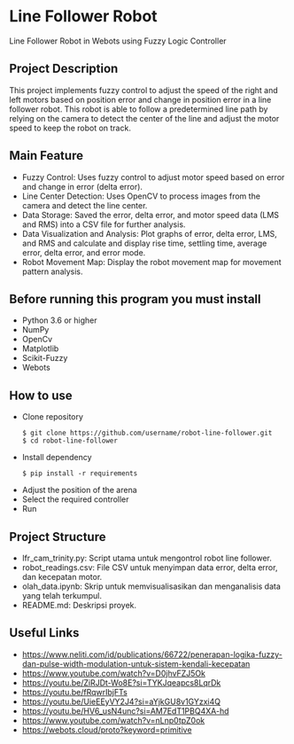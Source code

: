 # Line Follower Robot
Line Follower Robot in Webots using Fuzzy Logic Controller

## Project Description
This project implements fuzzy control to adjust the speed of the right and left motors based on position error and change in position error in a line follower robot. This robot is able to follow a predetermined line path by relying on the camera to detect the center of the line and adjust the motor speed to keep the robot on track.

## Main Feature
- Fuzzy Control: Uses fuzzy control to adjust motor speed based on error and change in error (delta error).
- Line Center Detection: Uses OpenCV to process images from the camera and detect the line center.
- Data Storage: Saved the error, delta error, and motor speed data (LMS and RMS) into a CSV file for further analysis.
- Data Visualization and Analysis: Plot graphs of error, delta error, LMS, and RMS and calculate and display rise time, settling time, average error, delta error, and error mode.
- Robot Movement Map: Display the robot movement map for movement pattern analysis.

## Before running this program you must install
- Python 3.6 or higher
- NumPy
- OpenCv
- Matplotlib
- Scikit-Fuzzy
- Webots

## How to use
- Clone repository
  ```
  $ git clone https://github.com/username/robot-line-follower.git
  $ cd robot-line-follower
  ```
- Install dependency
  ```
  $ pip install -r requirements
  ```
- Adjust the position of the arena
- Select the required controller
- Run 

## Project Structure
- lfr_cam_trinity.py: Script utama untuk mengontrol robot line follower.
- robot_readings.csv: File CSV untuk menyimpan data error, delta error, dan kecepatan motor.
- olah_data.ipynb: Skrip untuk memvisualisasikan dan menganalisis data yang telah terkumpul.
- README.md: Deskripsi proyek.

## Useful Links
- https://www.neliti.com/id/publications/66722/penerapan-logika-fuzzy-dan-pulse-width-modulation-untuk-sistem-kendali-kecepatan
- https://www.youtube.com/watch?v=D0jhvFZJ5Ok
- https://youtu.be/ZiRJDt-Wo8E?si=TYKJqeapcs8LqrDk
- https://youtu.be/fRqwrIbjFTs
- https://youtu.be/UieEEyVY2J4?si=aYjkGU8v1GYzxi4Q
- https://youtu.be/HV6_usN4unc?si=AM7EdT1PBQ4XA-hd
- https://www.youtube.com/watch?v=nLnp0tpZ0ok
- https://webots.cloud/proto?keyword=primitive
